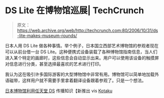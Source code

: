 # DS Lite 在博物馆巡展| TechCrunch

> 原文：<https://web.archive.org/web/http://techcrunch.com:80/2006/10/31/ds-lite-makes-museum-rounds/>

日本人用 DS Lite 做各种事情。举个例子，日本国立西部艺术博物馆的参观者现在可以从前台借一台 DS Lite。这种便携式设备装载了各种博物馆指南信息，当人们进入某个特定的画廊时，这些信息会自动显示出来。用户可以使用该设备的触摸屏对信息进行分类，甚至选择最喜欢的艺术进行打印。

我认为这在吸引许多国际游客的大型博物馆中非常有用。博物馆可以简单地加载外语磁带，这样用户就不需要手里拿着翻译设备跟着参观了。只是一个想法。

[日本博物馆利用任天堂 DS](https://web.archive.org/web/20170708011821/http://www.newlaunches.com/archives/japanese_museum_spreads_knowlege_using_nintendo_ds.php) 传播知识【新推出 vis [Kotaku](https://web.archive.org/web/20170708011821/http://kotaku.com/gaming/ds/ds-lite-museum-guide-in-action-211223.php)